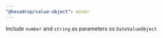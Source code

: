 ```yaml
---
"@hexadrop/value-object": minor
---
```


Include `number` and `string` as parameters os `DateValueObject`
